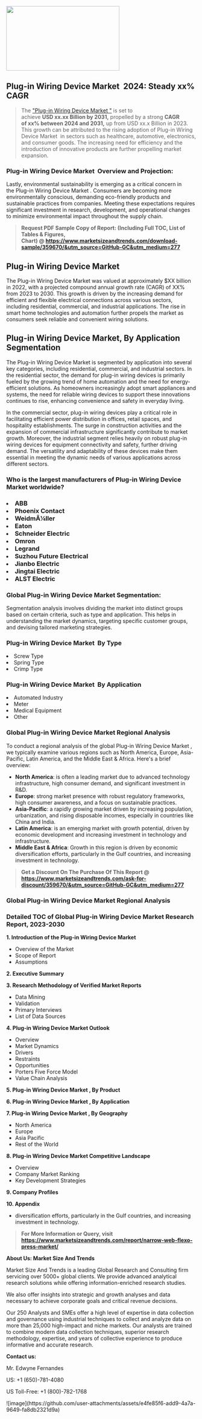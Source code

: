 <p><img class="alignnone size-medium wp-image-20088" src="https://ffe5etoiles.com/wp-content/uploads/2024/12/MST1-300x171.png" alt="" width="300" height="171" /></p><h2 id="ember46" class="ember-view reader-text-block__heading-2">Plug-in Wiring Device Market &nbsp;2024: Steady&nbsp;xx% CAGR</h2><blockquote id="ember47" class="ember-view reader-text-block__blockquote">The&nbsp;<a class="app-aware-link " href="https://www.marketsizeandtrends.com/download-sample/359670/&utm_source=GitHub-GC&utm_medium=277" target="_blank" data-test-app-aware-link="">"Plug-in Wiring Device Market "</a>&nbsp;is set to achieve&nbsp;<strong>USD&nbsp;xx.xx&nbsp;Billion by 2031,</strong>&nbsp;propelled by a strong&nbsp;<strong>CAGR of&nbsp;xx% between 2024 and 2031,</strong>&nbsp;up from USD xx.x Billion in 2023. This growth can be attributed to the rising adoption of&nbsp;Plug-in Wiring Device Market &nbsp;in sectors such as healthcare, automotive, electronics, and consumer goods. The increasing need for efficiency and the introduction of innovative products are further propelling market expansion.</blockquote><h3 id="ember48" class="ember-view reader-text-block__heading-3">Plug-in Wiring Device Market &nbsp;Overview and Projection:</h3><p id="ember49" class="ember-view reader-text-block__paragraph">Lastly, environmental sustainability is emerging as a critical concern in the&nbsp;Plug-in Wiring Device Market . Consumers are becoming more environmentally conscious, demanding eco-friendly products and sustainable practices from companies. Meeting these expectations requires significant investment in research, development, and operational changes to minimize environmental impact throughout the supply chain.</p><blockquote id="ember50" class="ember-view reader-text-block__blockquote"><strong>Request PDF Sample Copy of Report: (Including Full TOC, List of Tables &amp; Figures, Chart)&nbsp;@&nbsp;<strong><a href="https://www.marketsizeandtrends.com/download-sample/359670/&utm_source=GitHub-GC&utm_medium=277" target="_blank">https://www.marketsizeandtrends.com/download-sample/359670/&utm_source=GitHub-GC&utm_medium=277</a></strong></strong></blockquote><h3 class=""> <h2>Plug-in Wiring Device Market</h2><p>The Plug-in Wiring Device Market was valued at approximately $XX billion in 2022, with a projected compound annual growth rate (CAGR) of XX% from 2023 to 2030. This growth is driven by the increasing demand for efficient and flexible electrical connections across various sectors, including residential, commercial, and industrial applications. The rise in smart home technologies and automation further propels the market as consumers seek reliable and convenient wiring solutions.</p><h2>Plug-in Wiring Device Market, By Application Segmentation</h2><p>The Plug-in Wiring Device Market is segmented by application into several key categories, including residential, commercial, and industrial sectors. In the residential sector, the demand for plug-in wiring devices is primarily fueled by the growing trend of home automation and the need for energy-efficient solutions. As homeowners increasingly adopt smart appliances and systems, the need for reliable wiring devices to support these innovations continues to rise, enhancing convenience and safety in everyday living.</p><p>In the commercial sector, plug-in wiring devices play a critical role in facilitating efficient power distribution in offices, retail spaces, and hospitality establishments. The surge in construction activities and the expansion of commercial infrastructure significantly contribute to market growth. Moreover, the industrial segment relies heavily on robust plug-in wiring devices for equipment connectivity and safety, further driving demand. The versatility and adaptability of these devices make them essential in meeting the dynamic needs of various applications across different sectors.</p></h3><h3 id="" class="">Who is the largest manufacturers of&nbsp;Plug-in Wiring Device Market  worldwide?</h3><h3 class=""></Li><Li>ABB</Li><Li> Phoenix Contact</Li><Li> WeidmÃ¼ller</Li><Li> Eaton</Li><Li> Schneider Electric</Li><Li> Omron</Li><Li> Legrand</Li><Li> Suzhou Future Electrical</Li><Li> Jianbo Electric</Li><Li> Jingtai Electric</Li><Li> ALST Electric</h3><h3 id="ember53" class="ember-view reader-text-block__heading-3">Global&nbsp;Plug-in Wiring Device Market  Segmentation:</h3><p id="ember54" class="ember-view reader-text-block__paragraph">Segmentation analysis involves dividing the market into distinct groups based on certain criteria, such as type and application. This helps in understanding the market dynamics, targeting specific customer groups, and devising tailored marketing strategies.</p><h3 id="" class="">Plug-in Wiring Device Market &nbsp;By Type</h3><p></Li><Li>Screw Type</Li><Li> Spring Type</Li><Li> Crimp Type</p><h3 id="" class="">Plug-in Wiring Device Market &nbsp;By Application</h3><p class=""></Li><Li>Automated Industry</Li><Li> Meter</Li><Li> Medical Equipment</Li><Li> Other</p><h3 id="ember62" class="ember-view reader-text-block__heading-3">Global Plug-in Wiring Device Market  Regional Analysis</h3><p id="ember63" class="ember-view reader-text-block__paragraph">To conduct a regional analysis of the global Plug-in Wiring Device Market , we typically examine various regions such as North America, Europe, Asia-Pacific, Latin America, and the Middle East &amp; Africa. Here's a brief overview:</p><ul><li><strong>North America</strong>: is often a leading market due to advanced technology infrastructure, high consumer demand, and significant investment in R&amp;D.</li><li><strong>Europe</strong>: strong market presence with robust regulatory frameworks, high consumer awareness, and a focus on sustainable practices.</li><li><strong>Asia-Pacific</strong>: a rapidly growing market driven by increasing population, urbanization, and rising disposable incomes, especially in countries like China and India.</li><li><strong>Latin America</strong>: is an emerging market with growth potential, driven by economic development and increasing investment in technology and infrastructure.</li><li><strong>Middle East &amp; Africa</strong>: Growth in this region is driven by economic diversification efforts, particularly in the Gulf countries, and increasing investment in technology.</li></ul><blockquote id="ember61" class="ember-view reader-text-block__blockquote"><strong>Get a Discount On The Purchase Of This Report @ <strong><a href="https://html-cleaner.com/" target="">https://www.marketsizeandtrends.com/ask-for-discount/359670/&utm_source=GitHub-GC&utm_medium=277</a></strong></strong></blockquote><h3 id="ember62" class="ember-view reader-text-block__heading-3">Global Plug-in Wiring Device Market  Regional Analysis</h3><h3 id="" class="">Detailed TOC of Global Plug-in Wiring Device Market  Research Report, 2023-2030</h3><p id="" class=""><strong>1. Introduction of the Plug-in Wiring Device Market </strong></p><ul><li>Overview of the Market</li><li>Scope of Report</li><li>Assumptions</li></ul><p id="" class=""><strong>2. Executive Summary</strong></p><p id="" class=""><strong>3. Research Methodology of Verified Market Reports</strong></p><ul><li>Data Mining</li><li>Validation</li><li>Primary Interviews</li><li>List of Data Sources</li></ul><p id="" class=""><strong>4. Plug-in Wiring Device Market  Outlook</strong></p><ul><li>Overview</li><li>Market Dynamics</li><li>Drivers</li><li>Restraints</li><li>Opportunities</li><li>Porters Five Force Model</li><li>Value Chain Analysis</li></ul><p id="" class=""><strong>5. Plug-in Wiring Device Market , By Product</strong></p><p id="" class=""><strong>6. Plug-in Wiring Device Market , By Application</strong></p><p id="" class=""><strong>7. Plug-in Wiring Device Market , By Geography</strong></p><ul><li>North America</li><li>Europe</li><li>Asia Pacific</li><li>Rest of the World</li></ul><p id="" class=""><strong>8. Plug-in Wiring Device Market  Competitive Landscape</strong></p><ul><li>Overview</li><li>Company Market Ranking</li><li>Key Development Strategies</li></ul><p id="" class=""><strong>9. Company Profiles</strong></p><p id="" class=""><strong>10. Appendix</strong></p><ul><li>diversification efforts, particularly in the Gulf countries, and increasing investment in technology.</li></ul><blockquote id="ember65" class="ember-view reader-text-block__blockquote"><strong>For More Information or Query, visit <strong><strong><a href="https://html-cleaner.com/" target="">https://www.marketsizeandtrends.com/report/narrow-web-flexo-press-market/</a></strong></strong></strong></blockquote><p id="" class=""><strong>About Us: Market Size And Trends</strong></p><p id="" class="">Market Size And Trends is a leading Global Research and Consulting firm servicing over 5000+ global clients. We provide advanced analytical research solutions while offering information-enriched research studies.</p><p id="" class="">We also offer insights into strategic and growth analyses and data necessary to achieve corporate goals and critical revenue decisions.</p><p id="" class="">Our 250 Analysts and SMEs offer a high level of expertise in data collection and governance using industrial techniques to collect and analyze data on more than 25,000 high-impact and niche markets. Our analysts are trained to combine modern data collection techniques, superior research methodology, expertise, and years of collective experience to produce informative and accurate research.</p><p id="" class=""><strong>Contact us:</strong></p><p id="" class="">Mr. Edwyne Fernandes</p><p id="" class="">US: +1 (650)-781-4080</p><p id="" class="">US Toll-Free: +1 (800)-782-1768</p>
![image](https://github.com/user-attachments/assets/e4fe85f6-add9-4a7a-9649-fa8db2321d9a)
